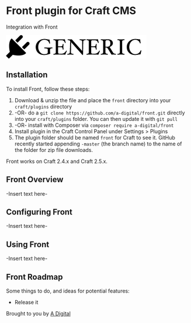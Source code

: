 # Front plugin for Craft CMS

Integration with Front

![Screenshot](resources/screenshots/plugin_logo.png)

## Installation

To install Front, follow these steps:

1. Download & unzip the file and place the `front` directory into your `craft/plugins` directory
2.  -OR- do a `git clone https://github.com/a-digital/front.git` directly into your `craft/plugins` folder.  You can then update it with `git pull`
3.  -OR- install with Composer via `composer require a-digital/front`
4. Install plugin in the Craft Control Panel under Settings > Plugins
5. The plugin folder should be named `front` for Craft to see it.  GitHub recently started appending `-master` (the branch name) to the name of the folder for zip file downloads.

Front works on Craft 2.4.x and Craft 2.5.x.

## Front Overview

-Insert text here-

## Configuring Front

-Insert text here-

## Using Front

-Insert text here-

## Front Roadmap

Some things to do, and ideas for potential features:

* Release it

Brought to you by [A Digital](https://adigital.agency)

